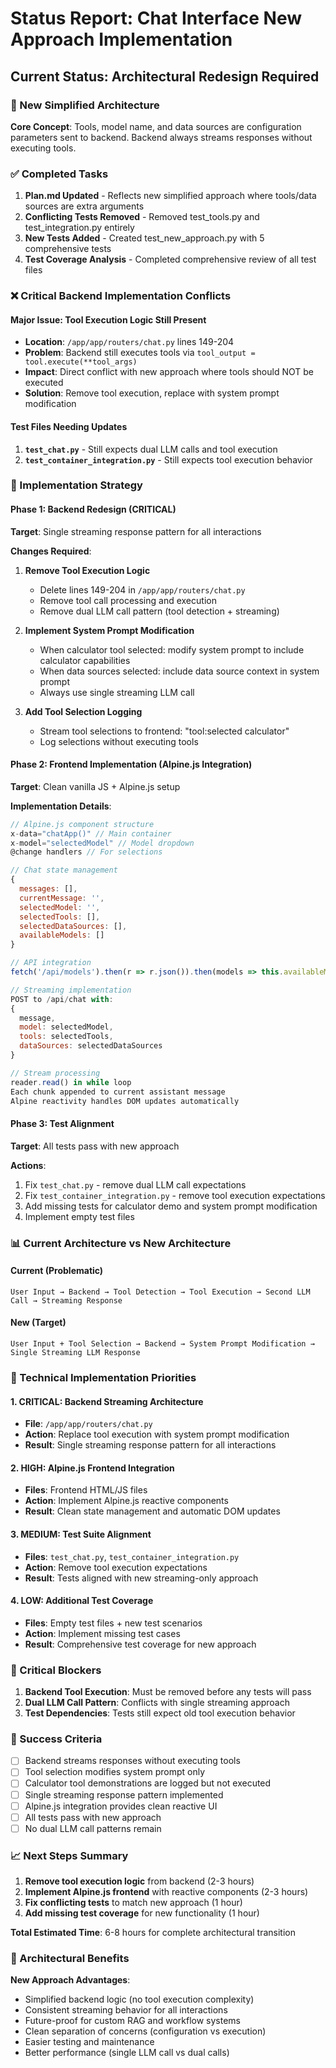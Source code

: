 # Status Report: Chat Interface New Approach Implementation

## Current Status: Architectural Redesign Required

### 🔄 New Simplified Architecture

**Core Concept**: Tools, model name, and data sources are configuration parameters sent to backend. Backend always streams responses without executing tools.

### ✅ Completed Tasks
1. **Plan.md Updated** - Reflects new simplified approach where tools/data sources are extra arguments
2. **Conflicting Tests Removed** - Removed test_tools.py and test_integration.py entirely  
3. **New Tests Added** - Created test_new_approach.py with 5 comprehensive tests
4. **Test Coverage Analysis** - Completed comprehensive review of all test files

### ❌ Critical Backend Implementation Conflicts

#### **Major Issue: Tool Execution Logic Still Present**
- **Location**: `/app/app/routers/chat.py` lines 149-204
- **Problem**: Backend still executes tools via `tool_output = tool.execute(**tool_args)`
- **Impact**: Direct conflict with new approach where tools should NOT be executed
- **Solution**: Remove tool execution, replace with system prompt modification

#### **Test Files Needing Updates**
1. **`test_chat.py`** - Still expects dual LLM calls and tool execution
2. **`test_container_integration.py`** - Still expects tool execution behavior

### 🎯 Implementation Strategy

#### **Phase 1: Backend Redesign (CRITICAL)**
**Target**: Single streaming response pattern for all interactions

**Changes Required**:
1. **Remove Tool Execution Logic**
   - Delete lines 149-204 in `/app/app/routers/chat.py`
   - Remove tool call processing and execution
   - Remove dual LLM call pattern (tool detection + streaming)

2. **Implement System Prompt Modification**
   - When calculator tool selected: modify system prompt to include calculator capabilities
   - When data sources selected: include data source context in system prompt
   - Always use single streaming LLM call

3. **Add Tool Selection Logging**
   - Stream tool selections to frontend: "tool:selected calculator"
   - Log selections without executing tools

#### **Phase 2: Frontend Implementation (Alpine.js Integration)**
**Target**: Clean vanilla JS + Alpine.js setup

**Implementation Details**:
```javascript
// Alpine.js component structure
x-data="chatApp()" // Main container
x-model="selectedModel" // Model dropdown
@change handlers // For selections

// Chat state management
{
  messages: [],
  currentMessage: '',
  selectedModel: '',
  selectedTools: [],
  selectedDataSources: [],
  availableModels: []
}

// API integration
fetch('/api/models').then(r => r.json()).then(models => this.availableModels = models)

// Streaming implementation
POST to /api/chat with:
{
  message,
  model: selectedModel,
  tools: selectedTools,
  dataSources: selectedDataSources
}

// Stream processing
reader.read() in while loop
Each chunk appended to current assistant message
Alpine reactivity handles DOM updates automatically
```

#### **Phase 3: Test Alignment**
**Target**: All tests pass with new approach

**Actions**:
1. Fix `test_chat.py` - remove dual LLM call expectations
2. Fix `test_container_integration.py` - remove tool execution expectations
3. Add missing tests for calculator demo and system prompt modification
4. Implement empty test files

### 📊 Current Architecture vs New Architecture

#### **Current (Problematic)**
```
User Input → Backend → Tool Detection → Tool Execution → Second LLM Call → Streaming Response
```

#### **New (Target)**
```
User Input + Tool Selection → Backend → System Prompt Modification → Single Streaming LLM Response
```

### 🔧 Technical Implementation Priorities

#### **1. CRITICAL: Backend Streaming Architecture**
- **File**: `/app/app/routers/chat.py`
- **Action**: Replace tool execution with system prompt modification
- **Result**: Single streaming response pattern for all interactions

#### **2. HIGH: Alpine.js Frontend Integration**
- **Files**: Frontend HTML/JS files
- **Action**: Implement Alpine.js reactive components
- **Result**: Clean state management and automatic DOM updates

#### **3. MEDIUM: Test Suite Alignment**
- **Files**: `test_chat.py`, `test_container_integration.py`
- **Action**: Remove tool execution expectations
- **Result**: Tests aligned with new streaming-only approach

#### **4. LOW: Additional Test Coverage**
- **Files**: Empty test files + new test scenarios
- **Action**: Implement missing test cases
- **Result**: Comprehensive test coverage for new approach

### 🚨 Critical Blockers

1. **Backend Tool Execution**: Must be removed before any tests will pass
2. **Dual LLM Call Pattern**: Conflicts with single streaming approach
3. **Test Dependencies**: Tests still expect old tool execution behavior

### 🎯 Success Criteria

- [ ] Backend streams responses without executing tools
- [ ] Tool selection modifies system prompt only
- [ ] Calculator tool demonstrations are logged but not executed
- [ ] Single streaming response pattern implemented
- [ ] Alpine.js integration provides clean reactive UI
- [ ] All tests pass with new approach
- [ ] No dual LLM call patterns remain

### 📈 Next Steps Summary

1. **Remove tool execution logic** from backend (2-3 hours)
2. **Implement Alpine.js frontend** with reactive components (2-3 hours)
3. **Fix conflicting tests** to match new approach (1 hour)
4. **Add missing test coverage** for new functionality (1 hour)

**Total Estimated Time**: 6-8 hours for complete architectural transition

### 🔄 Architectural Benefits

**New Approach Advantages**:
- Simplified backend logic (no tool execution complexity)
- Consistent streaming behavior for all interactions
- Future-proof for custom RAG and workflow systems
- Clean separation of concerns (configuration vs execution)
- Easier testing and maintenance
- Better performance (single LLM call vs dual calls)